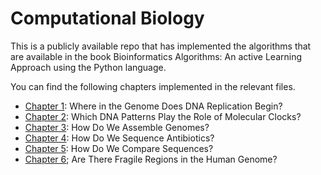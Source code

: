 # Computational Biology
This is a publicly available repo that has implemented the algorithms that are available in the book Bioinformatics 
Algorithms: An active Learning Approach using the Python language.

You can find the following chapters implemented in the relevant files.

* [Chapter 1](./dna_replication.py): Where in the Genome Does DNA Replication Begin?
* [Chapter 2](./dna_patterns.py): Which DNA Patterns Play the Role of Molecular Clocks?
* [Chapter 3](./genome_assembly.py): How Do We Assemble Genomes?
* [Chapter 4](./sequencing_antibiotics.py): How Do We Sequence Antibiotics?
* [Chapter 5](./compare_sequences.py):  How Do We Compare Sequences?
* [Chapter 6](./fragile_genome.py); Are There Fragile Regions in the Human Genome?